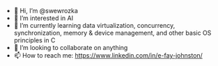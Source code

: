 - 👋 Hi, I’m @swewrozka
- 👀 I’m interested in AI
- 🌱 I’m currently learning data virtualization, concurrency, synchronization, memory & device management, and other basic OS principles in C
- 💞️ I’m looking to collaborate on anything
- 📫 How to reach me: https://www.linkedin.com/in/e-fay-johnston/

<!---
swewrozka/swewrozka is a ✨ special ✨ repository because its `README.md` (this file) appears on your GitHub profile.
You can click the Preview link to take a look at your changes.
--->
